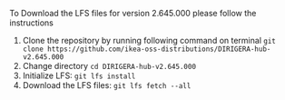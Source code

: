 To Download the LFS files for version 2.645.000 please follow the instructions

1. Clone the repository by running following command on terminal `git clone https://github.com/ikea-oss-distributions/DIRIGERA-hub-v2.645.000`
2. Change directory `cd DIRIGERA-hub-v2.645.000`
3. Initialize LFS: `git lfs install`
4. Download the LFS files: `git lfs fetch --all`
